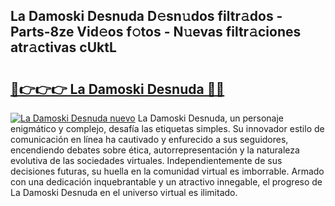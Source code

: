 ## La Damoski Desnuda D𝚎sn𝚞dos filtr𝚊dos - Parts-8ze Vid𝚎os f𝚘tos - N𝚞evas filtr𝚊ciones atr𝚊ctivas cUktL

# <h2><a href="http://mbbhab.tromn.icu/?c=La+Damoski+Desnuda">🔗👉👉👉 La Damoski Desnuda 🔗🔗</a></h2>

[![La Damoski Desnuda nuevo](https://i.imgur.com/pEAQMta.gif)](http://mbbhab.tromn.icu/?c=La+Damoski+Desnuda)
La Damoski Desnuda, un personaje enigmático y complejo, desafía las etiquetas simples. Su innovador estilo de comunicación en línea ha cautivado y enfurecido a sus seguidores, encendiendo debates sobre ética, autorrepresentación y la naturaleza evolutiva de las sociedades virtuales. Independientemente de sus decisiones futuras, su huella en la comunidad virtual es imborrable. Armado con una dedicación inquebrantable y un atractivo innegable, el progreso de La Damoski Desnuda en el universo virtual es ilimitado.
